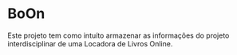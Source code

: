 # BoOn
Este projeto tem como intuíto armazenar as informações do projeto interdisciplinar de uma Locadora de Livros Online.
